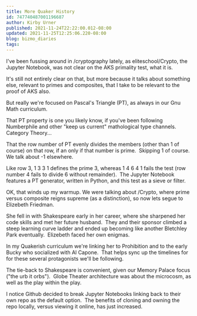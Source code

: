 ```yaml
---
title: More Quaker History
id: 747740487001196687
author: Kirby Urner
published: 2021-11-24T22:22:00.012-08:00
updated: 2021-11-25T12:25:06.220-08:00
blog: bizmo_diaries
tags: 
---
```


[](https://www.flickr.com/photos/kirbyurner/51677972563/in/dateposted-public/)

I've been fussing around in /cryptography lately, as eliteschool/Crypto, the Jupyter Notebook, was not clear on the AKS primality test, what it is.  

It's still not entirely clear on that, but more because it talks about something else, relevant to primes and composites, that I take to be relevant to the proof of AKS also.

But really we're focused on Pascal's Triangle (PT), as always in our Gnu Math curriculum.

That PT property is one you likely know, if you've been following Numberphile and other "keep us current" mathological type channels.  Category Theory...  

That the row number of PT evenly divides the members (other than 1 of course) on that row, if an only if that number is prime.  Skipping 1 of course.  We talk about -1 elsewhere.

Like row 3, 1 3 3 1 defines the prime 3, whereas 1 4 6 4 1 fails the test (row number 4 fails to divide 6 without remainder).  The Jupyter Notebook features a PT generator, written in Python, and this test as a sieve or filter.

OK, that winds up my warmup. We were talking about /Crypto, where prime versus composite reigns supreme (as a distinction), so now lets segue to Elizebeth Friedman.

She fell in with Shakespeare early in her career, where she sharpened her code skills and met her future husband.  They and their sponsor climbed a steep learning curve ladder and ended up becoming like another Bletchley Park eventually.  Elizebeth faced her own enigmas.

In my Quakerish curriculum we're linking her to Prohibition and to the early Bucky who socialized with Al Capone.  That helps sync up the timelines for for these several protagonists we'll be following.

The tie-back to Shakespeare is convenient, given our Memory Palace focus ("the urb it orbs").  Globe Theater architecture was about the microcosm, as well as the play within the play.

I notice Github decided to break Jupyter Notebooks linking back to their own repo as the default option.  The benefits of cloning and owning the repo locally, versus viewing it online, has just increased.